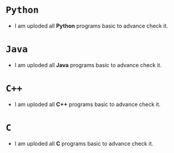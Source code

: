 # `Python`
- I am uploded all **Python** programs basic to advance check it.

# `Java`
- I am uploded all **Java** programs basic to advance check it.

# `C++`
- I am uploded all **C++** programs basic to advance check it.

# `C`
- I am uploded all **C** programs basic to advance check it.
